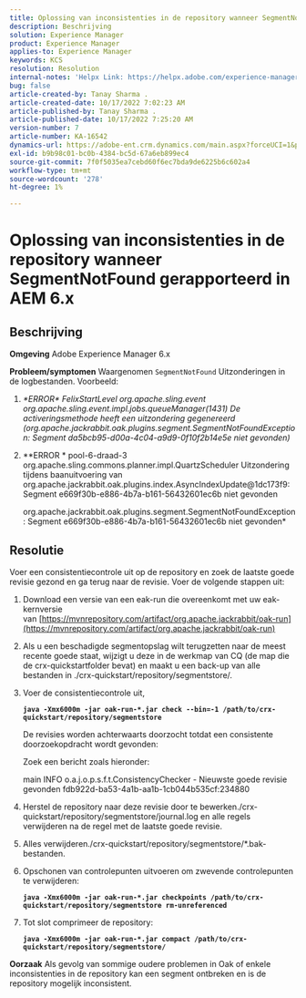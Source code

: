 ```yaml
---
title: Oplossing van inconsistenties in de repository wanneer SegmentNotFound gerapporteerd in AEM 6.x
description: Beschrijving
solution: Experience Manager
product: Experience Manager
applies-to: Experience Manager
keywords: KCS
resolution: Resolution
internal-notes: 'Helpx Link: https://helpx.adobe.com/experience-manager/kb/fix-inconsistencies-in-the-repository-when-segmentnotfound-issue.html'
bug: false
article-created-by: Tanay Sharma .
article-created-date: 10/17/2022 7:02:23 AM
article-published-by: Tanay Sharma .
article-published-date: 10/17/2022 7:25:20 AM
version-number: 7
article-number: KA-16542
dynamics-url: https://adobe-ent.crm.dynamics.com/main.aspx?forceUCI=1&pagetype=entityrecord&etn=knowledgearticle&id=fd6f3fa4-e94d-ed11-bba2-0022480868ff
exl-id: b9b98c01-bc0b-4384-bc5d-67a6eb899ec4
source-git-commit: 7f0f5035ea7cebd60f6ec7bda9de6225b6c602a4
workflow-type: tm+mt
source-wordcount: '278'
ht-degree: 1%

---
```


# Oplossing van inconsistenties in de repository wanneer SegmentNotFound gerapporteerd in AEM 6.x

## Beschrijving

<b>Omgeving</b>
Adobe Experience Manager 6.x


<b>Probleem/symptomen</b>
Waargenomen `SegmentNotFound` Uitzonderingen in de logbestanden. Voorbeeld:

1. *\*ERROR\* FelixStartLevel org.apache.sling.event org.apache.sling.event.impl.jobs.queueManager(1431) De activeringsmethode heeft een uitzondering gegenereerd (org.apache.jackrabbit.oak.plugins.segment.SegmentNotFoundException: Segment da5bcb95-d00a-4c04-a9d9-0f10f2b14e5e niet gevonden)*
2. *\*ERROR \* pool-6-draad-3 org.apache.sling.commons.planner.impl.QuartzScheduler Uitzondering tijdens baanuitvoering van org.apache.jackrabbit.oak.plugins.index.AsyncIndexUpdate@1dc173f9: Segment e669f30b-e886-4b7a-b161-56432601ec6b niet gevonden

   org.apache.jackrabbit.oak.plugins.segment.SegmentNotFoundException: Segment e669f30b-e886-4b7a-b161-56432601ec6b niet gevonden*



## Resolutie


Voer een consistentiecontrole uit op de repository en zoek de laatste goede revisie gezond en ga terug naar de revisie. Voer de volgende stappen uit:

1. Download een versie van een eak-run die overeenkomt met uw eak-kernversie van [https://mvnrepository.com/artifact/org.apache.jackrabbit/oak-run](https://mvnrepository.com/artifact/org.apache.jackrabbit/oak-run)
2. Als u een beschadigde segmentopslag wilt terugzetten naar de meest recente goede staat, wijzigt u deze in de werkmap van CQ (de map die de crx-quickstartfolder bevat) en maakt u een back-up van alle bestanden in ./crx-quickstart/repository/segmentstore/.
3. Voer de consistentiecontrole uit,

   <b>`java -Xmx6000m -jar oak-run-*.jar check --bin=-1 /path/to/crx-quickstart/repository/segmentstore`</b>



   De revisies worden achterwaarts doorzocht totdat een consistente doorzoekopdracht wordt gevonden:



   Zoek een bericht zoals hieronder:

   main INFO o.a.j.o.p.s.f.t.ConsistencyChecker - Nieuwste goede revisie gevonden fdb922d-ba53-4a1b-aa1b-1cb044b535cf:234880


4. Herstel de repository naar deze revisie door te bewerken./crx-quickstart/repository/segmentstore/journal.log en alle regels verwijderen na de regel met de laatste goede revisie.
5. Alles verwijderen./crx-quickstart/repository/segmentstore/\*.bak-bestanden.
6. Opschonen van controlepunten uitvoeren om zwevende controlepunten te verwijderen:

   <b>`java -Xmx6000m -jar oak-run-*.jar checkpoints /path/to/crx-quickstart/repository/segmentstore rm-unreferenced`</b>


7. Tot slot comprimeer de repository:

   <b>`java -Xmx6000m -jar oak-run-*.jar compact /path/to/crx-quickstart/repository/segmentstore/`</b>



<b>Oorzaak</b>
Als gevolg van sommige oudere problemen in Oak of enkele inconsistenties in de repository kan een segment ontbreken en is de repository mogelijk inconsistent.
